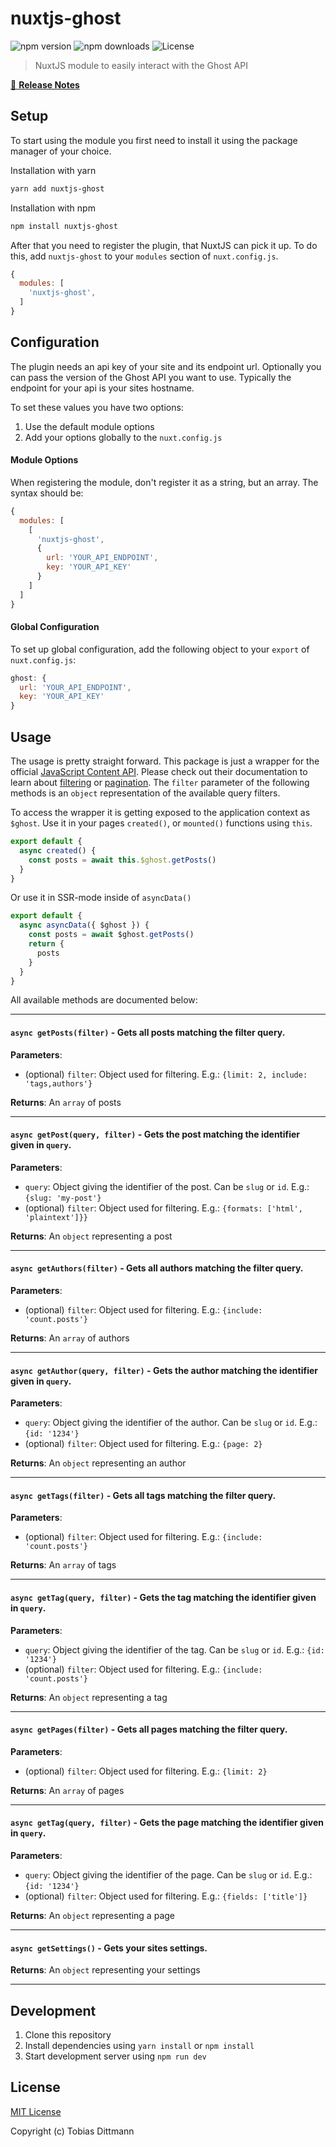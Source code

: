 # nuxtjs-ghost

![npm version](https://badge.fury.io/js/nuxtjs-ghost.svg)
![npm downloads](https://img.shields.io/npm/dw/nuxtjs-ghost)
![License](https://img.shields.io/github/license/ditschedev/nuxtjs-ghost)

> NuxtJS module to easily interact with the Ghost API

[📖 **Release Notes**](./CHANGELOG.md)

## Setup

To start using the module you first need to install it using the package manager of your choice.

Installation with yarn

```bash
yarn add nuxtjs-ghost
```

Installation with npm

```bash
npm install nuxtjs-ghost
```

After that you need to register the plugin, that NuxtJS can pick it up. To do this, add `nuxtjs-ghost` to your `modules` section of `nuxt.config.js`.

```js
{
  modules: [
    'nuxtjs-ghost',
  ]
}
```

## Configuration
The plugin needs an api key of your site and its endpoint url. Optionally you can pass the version of the Ghost API you want to use. Typically the endpoint for your api is your sites hostname.

To set these values you have two options:
1. Use the default module options
2. Add your options globally to the `nuxt.config.js`

#### Module Options
When registering the module, don't register it as a string, but an array. The syntax should be:
```js
{
  modules: [
    [
      'nuxtjs-ghost',
      {
        url: 'YOUR_API_ENDPOINT',
        key: 'YOUR_API_KEY'
      }
    ]
  ]
}
```

#### Global Configuration
To set up global configuration, add the following object to your `export` of `nuxt.config.js`:
```js
ghost: {
  url: 'YOUR_API_ENDPOINT',
  key: 'YOUR_API_KEY'
}
```

## Usage
The usage is pretty straight forward. This package is just a wrapper for the official [JavaScript Content API](https://ghost.org/docs/api/v3/content/). Please check out their documentation to learn about [filtering](https://ghost.org/docs/api/v3/content/#parameters) or [pagination](https://ghost.org/docs/api/v3/content/#pagination). The `filter` parameter of the following methods is an `object` representation of the available query filters. 

To access the wrapper it is getting exposed to the application context as `$ghost`. Use it in your pages `created()`, or `mounted()` functions using `this`.
```js
export default {
  async created() {
    const posts = await this.$ghost.getPosts()
  }
}
```
Or use it in SSR-mode inside of `asyncData()`
```js
export default {
  async asyncData({ $ghost }) {
    const posts = await $ghost.getPosts()
    return {
      posts
    }
  }
}
```

All available methods are documented below:

-----

#### `async getPosts(filter)` - Gets all posts matching the filter query.
**Parameters**:
- (optional) `filter`: Object used for filtering. E.g.: `{limit: 2, include: 'tags,authors'}`

**Returns**: An `array` of posts

-----

#### `async getPost(query, filter)` - Gets the post matching the identifier given in `query`.
**Parameters**: 
- `query`: Object giving the identifier of the post. Can be `slug` or `id`. E.g.: `{slug: 'my-post'}`
- (optional) `filter`: Object used for filtering. E.g.: `{formats: ['html', 'plaintext']}}`

**Returns**: An `object` representing a post

-----

#### `async getAuthors(filter)` - Gets all authors matching the filter query.
**Parameters**:
- (optional) `filter`: Object used for filtering. E.g.: `{include: 'count.posts'}`

**Returns**: An `array` of authors

-----

#### `async getAuthor(query, filter)` - Gets the author matching the identifier given in `query`.
**Parameters**: 
- `query`: Object giving the identifier of the author. Can be `slug` or `id`. E.g.: `{id: '1234'}`
- (optional) `filter`: Object used for filtering. E.g.: `{page: 2}`

**Returns**: An `object` representing an author

-----

#### `async getTags(filter)` - Gets all tags matching the filter query.
**Parameters**:
- (optional) `filter`: Object used for filtering. E.g.: `{include: 'count.posts'}`

**Returns**: An `array` of tags

-----

#### `async getTag(query, filter)` - Gets the tag matching the identifier given in `query`.
**Parameters**: 
- `query`: Object giving the identifier of the tag. Can be `slug` or `id`. E.g.: `{id: '1234'}`
- (optional) `filter`: Object used for filtering. E.g.: `{include: 'count.posts'}`

**Returns**: An `object` representing a tag

-----

#### `async getPages(filter)` - Gets all pages matching the filter query.
**Parameters**:
- (optional) `filter`: Object used for filtering. E.g.: `{limit: 2}`

**Returns**: An `array` of pages

-----

#### `async getTag(query, filter)` - Gets the page matching the identifier given in `query`.
**Parameters**: 
- `query`: Object giving the identifier of the page. Can be `slug` or `id`. E.g.: `{id: '1234'}`
- (optional) `filter`: Object used for filtering. E.g.: `{fields: ['title']}`

**Returns**: An `object` representing a page

-----

#### `async getSettings()` - Gets your sites settings.

**Returns**: An `object` representing your settings

-----

## Development

1. Clone this repository
2. Install dependencies using `yarn install` or `npm install`
3. Start development server using `npm run dev`

## License

[MIT License](./LICENSE)

Copyright (c) Tobias Dittmann
